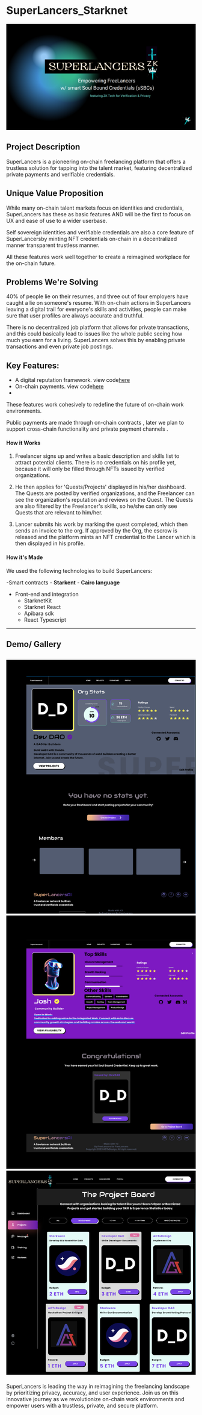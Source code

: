 # SuperLancers_Starknet
![Alt text](assets/image.png)
## Project Description
SuperLancers is a pioneering on-chain freelancing platform that offers a trustless solution for tapping into the talent market, featuring decentralized private payments and verifiable credentials.


## Unique Value Proposition

While many on-chain talent markets focus on identities and credentials, SuperLancers has these as basic features AND will be the first to focus on UX and ease of use to a wider userbase.

Self sovereign identities and verifiable credentials are also a core feature of SuperLancersby minting NFT credentials on-chain in a decentralized manner transparent trustless manner.

All these features work well together to create a reimagined workplace for the on-chain future.


## Problems We're Solving

40% of people lie on their resumes, and three out of four employers have caught a lie on someone's resume. With on-chain actions in SuperLancers leaving a digital trail for everyone's skills and activities, people can make sure that user profiles are 
always accurate and truthful.

There is no decentralized job platform that allows for private transactions, and this could basically lead to issues like the whole public seeing how much you earn for a living. SuperLancers solves this by enabling private transactions and even private 
job postings.

## Key Features:

- A digital reputation framework. view code[here]()
- On-chain payments. view code[here]()
- 
  
These features work cohesively to redefine the future of on-chain work environments.

 Public payments are made through on-chain contracts , later we plan to support cross-chain functionality and private payment channels . 
#### How it Works

1. Freelancer signs up and writes a basic description and skills list to attract potential clients. There is no credentials on his profile yet, because it will only be filled through NFTs issued by verified organizations.

2. He then applies for 'Quests/Projects' displayed in his/her dashboard. The Quests are posted by verified organizations, and the Freelancer can see the organization's reputation and reviews on the Quest. The Quests are also filtered by the Freelancer's skills, so he/she can only see Quests that are relevant to him/her.

3. Lancer submits his work by marking the quest completed, which then sends an invoice to the org. If approved by the Org, the escrow is released and the platform mints an NFT credential to the Lancer which is then displayed in his profile.

#### How it's Made
We used the following technologies to build SuperLancers:

-Smart contracts 
    - **Starkent** 
    - **Cairo language** 
- Front-end and integration 
    - StarknetKit
    - Starknet React
    - Apibara sdk
    - React Typescript



----------------------------------------------------------------

## Demo/ Gallery 

![Alt text](assets/image4.png)
![Alt text](assets/image-1.png)
![Alt text](assets/image-2.png)
-----------------
SuperLancers is leading the way in reimagining the freelancing landscape by prioritizing privacy, accuracy, and user experience. Join us on this innovative journey as we revolutionize on-chain work environments and empower users with a trustless, private, and secure platform.

